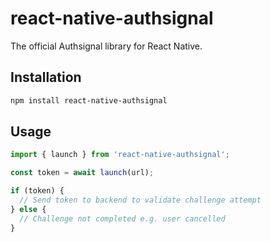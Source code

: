 # react-native-authsignal

The official Authsignal library for React Native.

## Installation

```sh
npm install react-native-authsignal
```

## Usage

```js
import { launch } from 'react-native-authsignal';

const token = await launch(url);

if (token) {
  // Send token to backend to validate challenge attempt
} else {
  // Challenge not completed e.g. user cancelled
}
```
